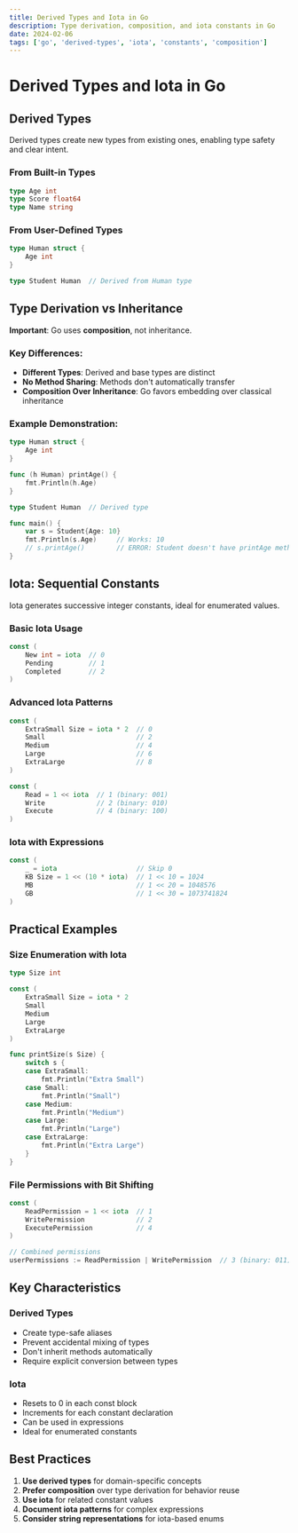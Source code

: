 ```yaml
---
title: Derived Types and Iota in Go
description: Type derivation, composition, and iota constants in Go
date: 2024-02-06
tags: ['go', 'derived-types', 'iota', 'constants', 'composition']
---
```


# Derived Types and Iota in Go

## Derived Types

Derived types create new types from existing ones, enabling type safety and clear intent.

### From Built-in Types
```go
type Age int
type Score float64
type Name string
```

### From User-Defined Types
```go
type Human struct {
    Age int
}

type Student Human  // Derived from Human type
```

## Type Derivation vs Inheritance

**Important**: Go uses **composition**, not inheritance.

### Key Differences:
- **Different Types**: Derived and base types are distinct
- **No Method Sharing**: Methods don't automatically transfer
- **Composition Over Inheritance**: Go favors embedding over classical inheritance

### Example Demonstration:
```go
type Human struct {
    Age int
}

func (h Human) printAge() {
    fmt.Println(h.Age)
}

type Student Human  // Derived type

func main() {
    var s = Student{Age: 10}
    fmt.Println(s.Age)     // Works: 10
    // s.printAge()        // ERROR: Student doesn't have printAge method
}
```

## Iota: Sequential Constants

Iota generates successive integer constants, ideal for enumerated values.

### Basic Iota Usage
```go
const (
    New int = iota  // 0
    Pending         // 1
    Completed       // 2
)
```

### Advanced Iota Patterns
```go
const (
    ExtraSmall Size = iota * 2  // 0
    Small                       // 2
    Medium                      // 4
    Large                       // 6
    ExtraLarge                  // 8
)

const (
    Read = 1 << iota  // 1 (binary: 001)
    Write             // 2 (binary: 010)
    Execute           // 4 (binary: 100)
)
```

### Iota with Expressions
```go
const (
    _ = iota                    // Skip 0
    KB Size = 1 << (10 * iota)  // 1 << 10 = 1024
    MB                          // 1 << 20 = 1048576
    GB                          // 1 << 30 = 1073741824
)
```

## Practical Examples

### Size Enumeration with Iota
```go
type Size int

const (
    ExtraSmall Size = iota * 2
    Small
    Medium
    Large
    ExtraLarge
)

func printSize(s Size) {
    switch s {
    case ExtraSmall:
        fmt.Println("Extra Small")
    case Small:
        fmt.Println("Small")
    case Medium:
        fmt.Println("Medium")
    case Large:
        fmt.Println("Large")
    case ExtraLarge:
        fmt.Println("Extra Large")
    }
}
```

### File Permissions with Bit Shifting
```go
const (
    ReadPermission = 1 << iota  // 1
    WritePermission             // 2
    ExecutePermission           // 4
)

// Combined permissions
userPermissions := ReadPermission | WritePermission  // 3 (binary: 011)
```

## Key Characteristics

### Derived Types
- Create type-safe aliases
- Prevent accidental mixing of types
- Don't inherit methods automatically
- Require explicit conversion between types

### Iota
- Resets to 0 in each const block
- Increments for each constant declaration
- Can be used in expressions
- Ideal for enumerated constants

## Best Practices

1. **Use derived types** for domain-specific concepts
2. **Prefer composition** over type derivation for behavior reuse
3. **Use iota** for related constant values
4. **Document iota patterns** for complex expressions
5. **Consider string representations** for iota-based enums


